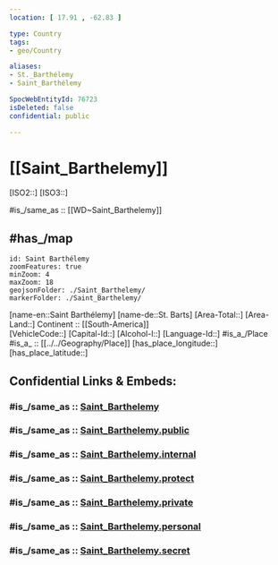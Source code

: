 ```yaml
---
location: [ 17.91 , -62.83 ] 

type: Country
tags:
- geo/Country

aliases:
- St._Barthélemy
- Saint_Barthélemy

SpocWebEntityId: 76723
isDeleted: false
confidential: public

---
```


# [[Saint_Barthelemy]] 

[ISO2::] 
[ISO3::] 

#is_/same_as ::  [[WD~Saint_Barthelemy]]

## #has_/map 

```leaflet
id: Saint Barthélemy
zoomFeatures: true 
minZoom: 4 
maxZoom: 18
geojsonFolder: ./Saint_Barthelemy/
markerFolder: ./Saint_Barthelemy/
```

[name-en::Saint Barthélemy] 
[name-de::St. Barts] 
[Area-Total::] 
[Area-Land::] 
Continent :: [[South-America]]  
[VehicleCode::] 
[Capital-Id::] 
[Alcohol-l::] 
[Language-Id::] 
#is_a_/Place  
#is_a_ :: [[../../Geography/Place]] 
[has_place_longitude::] 
[has_place_latitude::] 


## Confidential Links & Embeds: 

### #is_/same_as :: [Saint_Barthelemy](/_Standards/Earth/Continent/America~Caribbean/Saint_Barthelemy.md) 

### #is_/same_as :: [Saint_Barthelemy.public](/_public/Earth/Continent/America~Caribbean/Saint_Barthelemy.public.md) 

### #is_/same_as :: [Saint_Barthelemy.internal](/_internal/Earth/Continent/America~Caribbean/Saint_Barthelemy.internal.md) 

### #is_/same_as :: [Saint_Barthelemy.protect](/_protect/Earth/Continent/America~Caribbean/Saint_Barthelemy.protect.md) 

### #is_/same_as :: [Saint_Barthelemy.private](/_private/Earth/Continent/America~Caribbean/Saint_Barthelemy.private.md) 

### #is_/same_as :: [Saint_Barthelemy.personal](/_personal/Earth/Continent/America~Caribbean/Saint_Barthelemy.personal.md) 

### #is_/same_as :: [Saint_Barthelemy.secret](/_secret/Earth/Continent/America~Caribbean/Saint_Barthelemy.secret.md)

